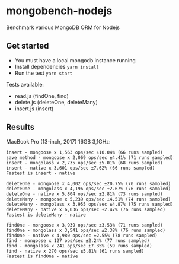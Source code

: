 # mongobench-nodejs

Benchmark various MongoDB ORM for Nodejs

## Get started

* You must have a local mongodb instance running
* Install dependencies `yarn install`
* Run the test `yarn start`

Tests available:

* read.js (findOne, find)
* delete.js (deleteOne, deleteMany)
* insert.js (insert)

## Results

MacBook Pro (13-inch, 2017) 16GB 3,1GHz:

```
insert - mongoose x 1,563 ops/sec ±10.04% (66 runs sampled)
save method - mongoose x 2,069 ops/sec ±4.41% (71 runs sampled)
insert - mongolass x 2,735 ops/sec ±5.01% (68 runs sampled)
insert - native x 3,601 ops/sec ±7.62% (66 runs sampled)
Fastest is insert - native

deleteOne - mongoose x 4,002 ops/sec ±20.75% (70 runs sampled)
deleteOne - mongolass x 4,196 ops/sec ±2.67% (76 runs sampled)
deleteOne - native x 5,804 ops/sec ±2.81% (73 runs sampled)
deleteMany - mongoose x 5,239 ops/sec ±4.51% (74 runs sampled)
deleteMany - mongolass x 3,955 ops/sec ±4.87% (75 runs sampled)
deleteMany - native x 6,036 ops/sec ±2.47% (76 runs sampled)
Fastest is deleteMany - native

findOne - mongoose x 3,939 ops/sec ±3.53% (71 runs sampled)
findOne - mongolass x 3,541 ops/sec ±2.38% (76 runs sampled)
findOne - native x 4,980 ops/sec ±2.55% (78 runs sampled)
find - mongoose x 127 ops/sec ±2.24% (77 runs sampled)
find - mongolass x 241 ops/sec ±7.35% (59 runs sampled)
find - native x 270 ops/sec ±5.81% (61 runs sampled)
Fastest is findOne - native
```
